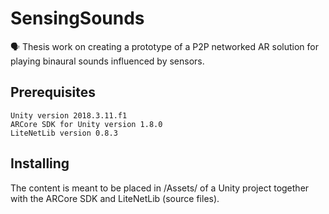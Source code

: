 # SensingSounds
:speaking_head: Thesis work on creating a prototype of a P2P networked AR solution for playing binaural sounds influenced by sensors.

## Prerequisites
```
Unity version 2018.3.11.f1
ARCore SDK for Unity version 1.8.0
LiteNetLib version 0.8.3
```

## Installing
The content is meant to be placed in /Assets/ of a Unity project together with the ARCore SDK and LiteNetLib (source files).
